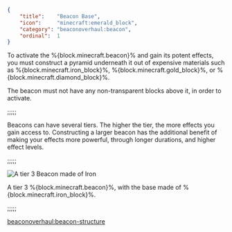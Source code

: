 ```json
{
    "title":    "Beacon Base",
    "icon":     "minecraft:emerald_block",
    "category": "beaconoverhaul:beacon",
    "ordinal":  1
}
```

To activate the %{block.minecraft.beacon}% and gain its potent effects,
you must construct a pyramid underneath it out of expensive materials such as %{block.minecraft.iron_block}%,
%{block.minecraft.gold_block}%, or %{block.minecraft.diamond_block}%.


The beacon must not have any non-transparent blocks above it, in order to activate.

;;;;;

Beacons can have several tiers.
The higher the tier, the more effects you gain access to.
Constructing a larger beacon has the additional benefit of making your effects more powerful,
through longer durations, and higher effect levels.

;;;;;

![A tier 3 Beacon made of Iron](beaconoverhaul:textures/guidebook/tier_3_iron_beacon.png,fit)

A tier 3 %{block.minecraft.beacon}%, with the base made of %{block.minecraft.iron_block}%.

;;;;;

<beaconoverhaul:beacon-structure>
